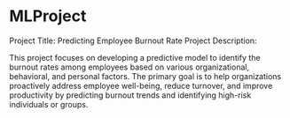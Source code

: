 # MLProject
Project Title: Predicting Employee Burnout Rate
Project Description:

This project focuses on developing a predictive model to identify the burnout rates among employees based on various organizational, behavioral, and personal factors. 
The primary goal is to help organizations proactively address employee well-being, reduce turnover, 
and improve productivity by predicting burnout trends and identifying high-risk individuals or groups.
